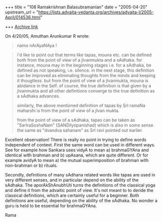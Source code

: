 +++
title = "108 Ramakrishnan Balasubramanian"
date = "2005-04-20"
upstream_url = "https://lists.advaita-vedanta.org/archives/advaita-l/2005-April/014536.html"

+++
[Archive link](https://lists.advaita-vedanta.org/archives/advaita-l/2005-April/014536.html)

On 4/20/05, Amuthan Arunkumar R <aparyap at yahoo.co.in> wrote:
> namo nArAyaNAya !

> i'd like to point out that terms like tapas, mouna
> etc. can be defined both from the point of view of a
> jIvanmukta and a sAdhaka. for instance, mouna may in
> the beginning stages i.e. for a sAdhaka, be defined as
> not speaking, i.e. silence. in the next stage, this
> definition can be improved as eliminating thoughts
> from the minds and keeping it thougtless. but from the
> point of view of a jIvanmukta, mouna is abidance in
> the Self. of course, the true definition is that given
> by a jIvanmukta and all other definitions converge to
> the true definition as a sAdhaka advances.
> 
> similarly, the above mentioned definition of tapas by
> SrI ramaNa maharshi is from the point of view of a
> jIvan mukta.
> 
> from the point of view of a sAdhaka, tapas can be
> taken as "SarIraSoshaNam" (SANDilyopanishad) which is
> also in some sense the same as "dvandva sahanam" as
> SrI ravi pointed out earlier.

Excellent observation! There is really no point in trying to define
words independent of context. First the same word can be used in
different ways. See for example how Sankara uses vidyA to mean a)
brahmaGYAna and identical with brahman and b) upAsana, which are quite
different. Or for example avidyA to mean a) the mutual superimposition
of brahman with non-brahman or b) rituals.

Secondly, definitions of many sAdhana related words like tapas are
used in very different senses, and in particular depend on the ability
of the sAdhaka. The aporAkShAnubhUti turns the definitions of the
classical yoga and define it from the advaitic point of view. It's not
meant to to deride the classical definitions, which are certainly
useful for a beginner.  Both definitions are useful, depending on the
ability of the sAdhaka. No wonder a guru is held to be essential for
brahmaGYAna.

Rama

